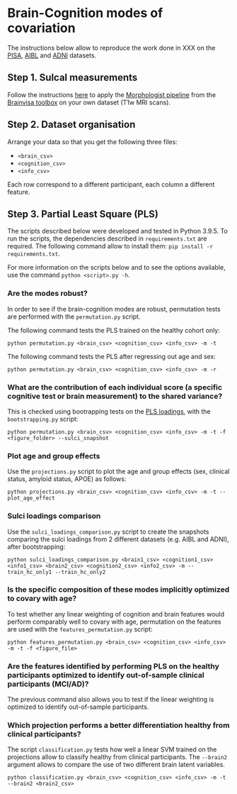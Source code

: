 # Brain-Cognition modes of covariation

The instructions below allow to reproduce the work done in XXX on the [PISA](https://doi.org/10.1016/j.nicl.2020.102527), [AIBL](https://aibl.csiro.au/) and [ADNI](http://adni.loni.usc.edu/) datasets.

## Step 1. Sulcal measurements
Follow the instructions [here](https://github.com/LeonieBorne/morpho-deepsulci-docker) to apply the [Morphologist pipeline](https://doi.org/10.1016/j.media.2020.101651) from the [Brainvisa toolbox](https://brainvisa.info) on your own dataset (T1w MRI scans).

## Step 2. Dataset organisation
Arrange your data so that you get the following three files: 
- ```<brain_csv>```
- ```<cognition_csv>```
- ```<info_csv>```

Each row correspond to a different participant, each column a different feature.

## Step 3. Partial Least Square (PLS)

The scripts described below were developed and tested in Python 3.9.5. To run the scripts, the dependencies described in ```requirements.txt``` are required. The following command allow to install them: ``` pip install -r requirements.txt ```.

For more information on the scripts below and to see the options available, use the command ```python <script>.py -h```.

### Are the modes robust?

In order to see if the brain-cognition modes are robust, permutation tests are performed with the ```permutation.py``` script. 

The following command tests the PLS trained on the healthy cohort only:
```
python permutation.py <brain_csv> <cognition_csv> <info_csv> -m -t
```

The following command tests the PLS after regressing out age and sex:
```
python permutation.py <brain_csv> <cognition_csv> <info_csv> -m -r
```

### What are the contribution of each individual score (a specific cognitive test or brain measurement) to the shared variance?

This is checked using bootrapping tests on the [PLS loadings](https://scikit-learn.org/stable/modules/cross_decomposition.html#plscanonical), with the ```bootstrapping.py``` script:
```
python permutation.py <brain_csv> <cognition_csv> <info_csv> -m -t -f <figure_folder> --sulci_snapshot
```

### Plot age and group effects

Use the ```projections.py``` script to plot the age and group effects (sex, clinical status, amyloid status, APOE) as follows:

```
python projections.py <brain_csv> <cognition_csv> <info_csv> -m -t --plot_age_effect
```

### Sulci loadings comparison

Use the ```sulci_loadings_comparison.py``` script to create the snapshots comparing the sulci loadings from 2 different datasets (e.g. AIBL and ADNI), after bootstrapping:

```
python sulci_loadings_comparison.py <brain1_csv> <cognition1_csv> <info1_csv> <brain2_csv> <cognition2_csv> <info2_csv> -m --train_hc_only1 --train_hc_only2
```

### Is the specific composition of these modes implicitly optimized to covary with age?

To test whether any linear weighting of cognition and brain features would perform comparably well to covary with age, permutation on the features are used with the ```features_permutation.py``` script:
```
python features_permutation.py <brain_csv> <cognition_csv> <info_csv> -m -t -f <figure_file>
```

### Are the features identified by performing PLS on the healthy participants optimized to identify out-of-sample clinical participants (MCI/AD)?

The previous command also allows you to test if the linear weighting is optimized to identify out-of-sample participants.

### Which projection performs a better differentiation healthy from clinical participants?

The script ```classification.py``` tests how well a linear SVM trained on the projections allow to classify healthy from clinical participants.
The ```--brain2``` argument allows to compare the use of two different brain latent variables.
```
python classification.py <brain_csv> <cognition_csv> <info_csv> -m -t --brain2 <brain2_csv>
```

